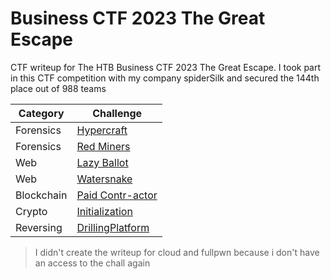 # Business CTF 2023 The Great Escape
CTF writeup for The HTB Business CTF 2023 The Great Escape. I took part in this CTF competition with my company spiderSilk and secured the 144th place out of 988 teams

| Category | Challenge |
| --- | --- |
| Forensics | [Hypercraft](/Business%20CTF%202023%20The%20Great%20Escape/Hypercraft/)
| Forensics | [Red Miners](/Business%20CTF%202023%20The%20Great%20Escape/Red%20Miners/)
| Web | [Lazy Ballot](/Business%20CTF%202023%20The%20Great%20Escape/Lazy%20Ballot/)
| Web | [Watersnake](/Business%20CTF%202023%20The%20Great%20Escape/Watersnake/)
| Blockchain | [Paid Contr-actor](/Business%20CTF%202023%20The%20Great%20Escape/Paid%20Contr-actor/)
| Crypto | [Initialization](/Business%20CTF%202023%20The%20Great%20Escape/Initialization/)
| Reversing | [DrillingPlatform](/Business%20CTF%202023%20The%20Great%20Escape/DrillingPlatform/)

> I didn't create the writeup for cloud and fullpwn because i don't have an access to the chall again